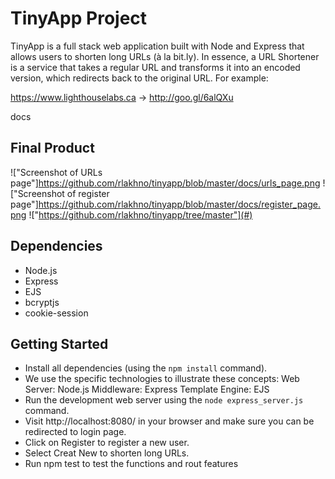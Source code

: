 # TinyApp Project

TinyApp is a full stack web application built with Node and Express that allows users to shorten long URLs (à la bit.ly).
In essence, a URL Shortener is a service that takes a regular URL and transforms it into an encoded version, which redirects back to the original URL. For example:

https://www.lighthouselabs.ca → http://goo.gl/6alQXu

docs
## Final Product
!["Screenshot of URLs page"]https://github.com/rlakhno/tinyapp/blob/master/docs/urls_page.png
!["Screenshot of register page"]https://github.com/rlakhno/tinyapp/blob/master/docs/register_page.png
!["https://github.com/rlakhno/tinyapp/tree/master"](#)

## Dependencies

- Node.js
- Express
- EJS
- bcryptjs
- cookie-session

## Getting Started

- Install all dependencies (using the `npm install` command).
- We use the specific technologies to illustrate these concepts:
    Web Server: Node.js
    Middleware: Express
    Template Engine: EJS
- Run the development web server using the `node express_server.js` command.
- Visit http://localhost:8080/ in your browser and make sure you can be redirected to login page.
- Click on Register to register a new user.
- Select Creat New to shorten long URLs.
- Run npm test to test the functions and rout features
